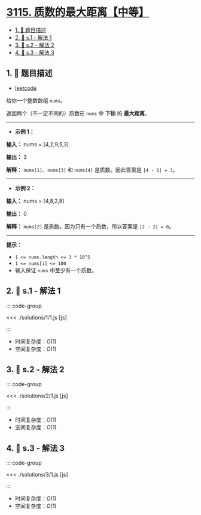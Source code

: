 # [3115. 质数的最大距离【中等】](https://github.com/tnotesjs/TNotes.leetcode/tree/main/notes/3115.%20%E8%B4%A8%E6%95%B0%E7%9A%84%E6%9C%80%E5%A4%A7%E8%B7%9D%E7%A6%BB%E3%80%90%E4%B8%AD%E7%AD%89%E3%80%91)

<!-- region:toc -->

- [1. 📝 题目描述](#1--题目描述)
- [2. 🎯 s.1 - 解法 1](#2--s1---解法-1)
- [3. 🎯 s.2 - 解法 2](#3--s2---解法-2)
- [4. 🎯 s.3 - 解法 3](#4--s3---解法-3)

<!-- endregion:toc -->

## 1. 📝 题目描述

- [leetcode](https://leetcode.cn/problems/maximum-prime-difference/)

给你一个整数数组 `nums`。

返回两个（不一定不同的）质数在 `nums` 中 **下标** 的 **最大距离**。

---

- **示例 1：**

**输入：** nums = [4,2,9,5,3]

**输出：** 3

**解释：** `nums[1]`、`nums[3]` 和 `nums[4]` 是质数。因此答案是 `|4 - 1| = 3`。

---

- **示例 2：**

**输入：** nums = [4,8,2,8]

**输出：** 0

**解释：** `nums[2]` 是质数。因为只有一个质数，所以答案是 `|2 - 2| = 0`。

---

**提示：**

- `1 <= nums.length <= 3 * 10^5`
- `1 <= nums[i] <= 100`
- 输入保证 `nums` 中至少有一个质数。

## 2. 🎯 s.1 - 解法 1

::: code-group

<<< ./solutions/1/1.js [js]

:::

- 时间复杂度：$O(1)$
- 空间复杂度：$O(1)$

## 3. 🎯 s.2 - 解法 2

::: code-group

<<< ./solutions/2/1.js [js]

:::

- 时间复杂度：$O(1)$
- 空间复杂度：$O(1)$

## 4. 🎯 s.3 - 解法 3

::: code-group

<<< ./solutions/3/1.js [js]

:::

- 时间复杂度：$O(1)$
- 空间复杂度：$O(1)$
